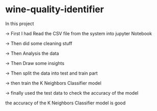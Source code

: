 # wine-quality-identifier

In this project

-> First I had Read the CSV file from the system into jupyter Notebook

-> Then did some cleaning stuff

-> Then Analysis the data

-> Then Draw some insights 

-> Then split the data into test and train part

-> then train the K Neighbors Classifier model

-> finally used the test data to check the accuracy of the model

the accuracy of the K Neighbors Classifier model is good
